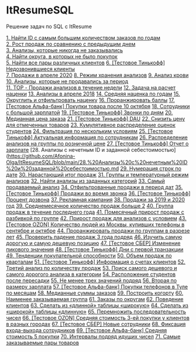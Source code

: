 # ItResumeSQL
Решение задач по SQL с ItResume

[1. Найти ID с самым большим количеством заказов по годам](https://github.com/Afonina-Olga/ItResumeSQL/blob/main/1.%20Найти%20ID%20с%20самым%20большим%20количеством%20заказов%20по%20годам.md)  
[2. Рост продаж по сравнению с предыдущим днем](https://github.com/Afonina-Olga/ItResumeSQL/blob/main/2.%20Рост%20продаж%20по%20сравнению%20с%20предыдущим%20днем.md)  
[3. Анализы, которые никогда не заказывались](https://github.com/Afonina-Olga/ItResumeSQL/blob/main/3.%20Анализы%2C%20которые%20никогда%20не%20заказывались.md)  
[4. Найти округа, в которых не было покупок](https://github.com/Afonina-Olga/ItResumeSQL/blob/main/4.%20Найти%20округа%2C%20в%20которых%20не%20было%20покупок.md)  
[5. Найти все пары различных клиентов](https://github.com/Afonina-Olga/ItResumeSQL/blob/main/5.%20Найти%20все%20пары%20различных%20клиентов.md)
[6. [Тестовое Тинькофф] Недозвонившиеся клиенты](https://github.com/Afonina-Olga/ItResumeSQL/blob/main/6.%20%5BТестовое%20Тинькофф%5D%20Недозвонившиеся%20клиенты.md)  
[7. Продажи в апреле 2020](https://github.com/Afonina-Olga/ItResumeSQL/blob/main/7.%20Продажи%20в%20апреле%202020.md)
[8. Режим хранения анализов](https://github.com/Afonina-Olga/ItResumeSQL/blob/main/8.%20Режим%20хранения%20анализов.md)
[9. Анализ крови](https://github.com/Afonina-Olga/ItResumeSQL/blob/main/9.%20Анализ%20крови.md)
[10. Анализы, которые не продавались за период](https://github.com/Afonina-Olga/ItResumeSQL/blob/main/10.%20Анализы%2C%20которые%20не%20продавались%20за%20период.md)  
[11. TOP - Продажи анализов в течение недели](https://github.com/Afonina-Olga/ItResumeSQL/blob/main/11.%20TOP%20-%20Продажи%20анализов%20в%20течение%20недели.md)
[12. Задача на расчет наценки](https://github.com/Afonina-Olga/ItResumeSQL/blob/main/12.%20Задача%20на%20расчет%20наценки.md)
[13. Анализы в апреле 2018](https://github.com/Afonina-Olga/ItResumeSQL/blob/main/13.%20Анализы%20в%20апреле%202018.md)
[14. Средняя наценка по годам](https://github.com/Afonina-Olga/ItResumeSQL/blob/main/14.%20Средняя%20наценка%20по%20годам.md)
[15. Округлить и отфильтровать наценку](https://github.com/Afonina-Olga/ItResumeSQL/blob/main/15.%20Округлить%20и%20отфильтровать%20наценку.md)
[16. Проранжировать баллы](https://github.com/Afonina-Olga/ItResumeSQL/blob/main/16.%20Проранжировать%20баллы.md)
[17. [Тестовое Альфа-банк] Покупки товара после 10 октября](https://github.com/Afonina-Olga/ItResumeSQL/blob/main/17.%20%5BТестовое%20Альфа-банк%5D%20Покупки%20товара%20после%2010%20октября.md)
[18. Сотрудники с большой зарплатой](https://github.com/Afonina-Olga/ItResumeSQL/blob/main/18.%20Сотрудники%20с%20большой%20зарплатой.md)
[19. [Тестовое Тинькофф] Звонки по дням](https://github.com/Afonina-Olga/ItResumeSQL/blob/main/19.%20%5BТестовое%20Тинькофф%5D%20Звонки%20по%20дням.md)
[20. Медианная цена заказа](https://github.com/Afonina-Olga/ItResumeSQL/blob/main/20.%20Медианная%20цена%20заказа.md)
[21. [Тестовое Тинькофф] DAU](https://github.com/Afonina-Olga/ItResumeSQL/blob/main/21.%20%5BТестовое%20Тинькофф%5D%20DAU.md)
[22. Снизить цену для отмеченных товаров](https://github.com/Afonina-Olga/ItResumeSQL/blob/main/22.%20Снизить%20цену%20для%20отмеченных%20товаров.md)
[23. Кумулятивное распределение оценок студентов](https://github.com/Afonina-Olga/ItResumeSQL/blob/main/23.%20Кумулятивное%20распределение%20оценок%20студентов.md)
[24. Фильтрация по нескольким условиям](https://github.com/Afonina-Olga/ItResumeSQL/blob/main/24.%20Фильтрация%20по%20нескольким%20условиям.md)
[25. [Тестовое Тинькофф] Актуальная информация по сотрудникам](https://github.com/Afonina-Olga/ItResumeSQL/blob/main/25.%20%5BТестовое%20Тинькофф%5D%20Актуальная%20информация%20по%20сотрудникам.md)
[26. Распределение анализов на группы по розничной цене](https://github.com/Afonina-Olga/ItResumeSQL/blob/main/26.%20Распределение%20анализов%20на%20группы%20по%20розничной%20цене.md)
[27. [Тестовое Тинькофф] Отчет о зарплате](https://github.com/Afonina-Olga/ItResumeSQL/blob/main/27.%20%5BТестовое%20Тинькофф%5D%20Отчет%20о%20зарплате.md)
[28. Анализы с нечетным ID и заданной себестоимостью](https://github.com/Afonina-Olga/ItResumeSQL/blob/main/28.%20Анализы%20с%20нечетным%20ID%20и%20заданной%20себестоимостью.md
[29. Нумерация строк по дате](https://github.com/Afonina-Olga/ItResumeSQL/blob/main/29.%20Нумерация%20строк%20по%20дате.md)
[30. Нарастающий итог продаж](https://github.com/Afonina-Olga/ItResumeSQL/blob/main/30.%20Нарастающий%20итог%20продаж.md)
[31. Группы и температурный режим анализов](https://github.com/Afonina-Olga/ItResumeSQL/blob/main/31.%20Группы%20и%20температурный%20режим%20анализов.md)
[32. Найти анализы из заданных категорий](https://github.com/Afonina-Olga/ItResumeSQL/blob/main/32.%20Найти%20анализы%20из%20заданных%20категорий.md)
[33. Самый продаваемый анализ](https://github.com/Afonina-Olga/ItResumeSQL/blob/main/33.%20Самый%20продаваемый%20анализ.md)
[34. Отфильтрованные продажи в период дат](https://github.com/Afonina-Olga/ItResumeSQL/blob/main/34.%20Отфильтрованные%20продажи%20в%20период%20дат.md)
[35. [Тестовое Тинькофф] Продажи во время звонка](https://github.com/Afonina-Olga/ItResumeSQL/blob/main/35.%20%5BТестовое%20Тинькофф%5D%20Продажи%20во%20время%20звонка.md)
[36. [Тестовое Тинькофф] Процент дозвона](https://github.com/Afonina-Olga/ItResumeSQL/blob/main/36.%20%5BТестовое%20Тинькофф%5D%20Процент%20дозвона.md)
[37. Рекламная кампания](https://github.com/Afonina-Olga/ItResumeSQL/blob/main/37.%20Рекламная%20кампания.md)
[38. Продажи за 2019 и 2020 год](https://github.com/Afonina-Olga/ItResumeSQL/blob/main/38.%20Продажи%20за%202019%20и%202020%20год.md)
[39. Среднемесячное количество продаж больше 2](https://github.com/Afonina-Olga/ItResumeSQL/blob/main/39.%20Среднемесячное%20количество%20продаж%20больше%202.md)
[40. Группа продаж в течение последнего года](https://github.com/Afonina-Olga/ItResumeSQL/blob/main/40.%20Группа%20продаж%20в%20течение%20последнего%20года.md)
[41. Помесячный прирост продаж с разбивкой по группе](https://github.com/Afonina-Olga/ItResumeSQL/blob/main/41.%20Помесячный%20прирост%20продаж%20с%20разбивкой%20по%20группе.md)
[42. Прирост продаж для анализов с условием](https://github.com/Afonina-Olga/ItResumeSQL/blob/main/42.%20Прирост%20продаж%20для%20анализов%20с%20условием.md)
[43. [Тестовое OZON] Количество людей из Москвы, купивших телефоны в сентябре и октябре](https://github.com/Afonina-Olga/ItResumeSQL/blob/main/43.%20%5BТестовое%20OZON%5D%20Количество%20людей%20из%20Москвы%2C%20купивших%20телефоны%20в%20сентябре%20и%20октябре.md)
[44. Проранжировать продажи по группам в разрезе лет](https://github.com/Afonina-Olga/ItResumeSQL/blob/main/44.%20Проранжировать%20продажи%20по%20группам%20в%20разрезе%20лет.md)
[45. Проверить падение продаж 3 года подряд](https://github.com/Afonina-Olga/ItResumeSQL/blob/main/45.%20Проверить%20падение%20продаж%203%20года%20подряд.md)
[46. Изучить самую дорогую и самую дешевую позицию](https://github.com/Afonina-Olga/ItResumeSQL/blob/main/46.%20Изучить%20самую%20дорогую%20и%20самую%20дешевую%20позицию.md)
[47. [Тестовое СБЕР] Изменение пикового значения](https://github.com/Afonina-Olga/ItResumeSQL/blob/main/47.%20%5BТестовое%20СБЕР%5D%20Изменение%20пикового%20значения.md)
[48. [Тестовое Тинькофф] Дни с первой транзакции](https://github.com/Afonina-Olga/ItResumeSQL/blob/main/48.%20%5BТестовое%20Тинькофф%5D%20Дни%20с%20первой%20транзакции.md)
[49. Тенденции покупательной способности](https://github.com/Afonina-Olga/ItResumeSQL/blob/main/49.%20Тенденции%20покупательной%20способности.md)
[50. Объем продаж по кварталам](https://github.com/Afonina-Olga/ItResumeSQL/blob/main/50.%20Объем%20продаж%20по%20кварталам.md)
[51. [Тестовое Тинькофф] Информация о счетах клиентов](https://github.com/Afonina-Olga/ItResumeSQL/blob/main/51.%20%5BТестовое%20Тинькофф%5D%20Информация%20о%20счетах%20клиентов.md)
[52. Третий анализ по количеству продаж](https://github.com/Afonina-Olga/ItResumeSQL/blob/main/52.%20Третий%20анализ%20по%20количеству%20продаж.md)
[53. Поиск самого дешевого и самого дорогого анализа в категории](https://github.com/Afonina-Olga/ItResumeSQL/blob/main/53.%20Поиск%20самого%20дешевого%20и%20самого%20дорогого%20анализа%20в%20категории.md)
[54. Расположение студентов после пересадки](https://github.com/Afonina-Olga/ItResumeSQL/blob/main/54.%20Расположение%20студентов%20после%20пересадки.md)
[55. Не менее трех значений подряд](https://github.com/Afonina-Olga/ItResumeSQL/blob/main/55.%20Не%20менее%20трех%20значений%20подряд.md)
[56. Вторая по размеру зарплата](https://github.com/Afonina-Olga/ItResumeSQL/blob/main/56.%20Вторая%20по%20размеру%20зарплата.md)
[57. [Тестовое Альфа-банк] Покупки телефонов в Туле по месяцам](https://github.com/Afonina-Olga/ItResumeSQL/blob/main/57.%20%5BТестовое%20Альфа-банк%5D%20Покупки%20телефонов%20в%20Туле%20по%20месяцам.md)
[58. Медианные суммы заказов](https://github.com/Afonina-Olga/ItResumeSQL/blob/main/58.%20Медианные%20суммы%20заказов.md)
[59. Построить когорту](https://github.com/Afonina-Olga/ItResumeSQL/blob/main/59.%20Построить%20когорту.md)
[60. Наименее заказываемая группа](https://github.com/Afonina-Olga/ItResumeSQL/blob/main/60.%20Наименее%20заказываемая%20группа.md)
[61. Заказы по округам](https://github.com/Afonina-Olga/ItResumeSQL/blob/main/61.%20Заказы%20по%20округам.md)
[62. Поведение клиентов](https://github.com/Afonina-Olga/ItResumeSQL/blob/main/62.%20Поведение%20клиентов.md)
[63. Сделать из «длинной» таблицы «широкую»](https://github.com/Afonina-Olga/ItResumeSQL/blob/main/63.%20Сделать%20из%20«длинной»%20таблицы%20«широкую».md)
[64. Сделать из «широкой» таблицы «длинную»](https://github.com/Afonina-Olga/ItResumeSQL/blob/main/64.%20Сделать%20из%20«широкой»%20таблицы%20«длинную».md)
[65. Перемножить последовательность чисел](https://github.com/Afonina-Olga/ItResumeSQL/blob/main/65.%20Перемножить%20последовательность%20чисел.md)
[66. [Тестовое OZON] Средняя стоимость 3-ей покупки у клиентов в разных городах](https://github.com/Afonina-Olga/ItResumeSQL/blob/main/66.%20%5BТестовое%20OZON%5D%20Средняя%20стоимость%203-ей%20покупки%20у%20клиентов%20в%20разных%20городах.md)
[67. [Тестовое СБЕР] Новые сотрудники](https://github.com/Afonina-Olga/ItResumeSQL/blob/main/67.%20%5BТестовое%20СБЕР%5D%20Новые%20сотрудники.md)
[68. Фиксация входа-выхода сотрудников](https://github.com/Afonina-Olga/ItResumeSQL/blob/main/68.%20Фиксация%20входа-выхода%20сотрудников.md)
[69. [Тестовое Альфа-банк] Средняя стоимость 5 покупки](https://github.com/Afonina-Olga/ItResumeSQL/blob/main/69.%20%5BТестовое%20Альфа-банк%5D%20Средняя%20стоимость%205%20покупки.md)
[70. Интервалы подряд идущих чисел](https://github.com/Afonina-Olga/ItResumeSQL/blob/main/70.%20Интервалы%20подряд%20идущих%20чисел.md)
[71. Самые заказываемые пары товаров](https://github.com/Afonina-Olga/ItResumeSQL/blob/main/71.%20Самые%20заказываемые%20пары%20товаров.md)
